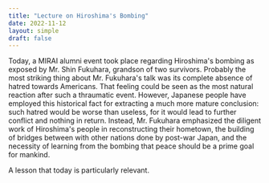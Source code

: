 ```yaml
---
title: "Lecture on Hiroshima's Bombing"
date: 2022-11-12
layout: simple
draft: false
---
```


Today, a MIRAI alumni event took place regarding Hiroshima's bombing as exposed
by Mr. Shin Fukuhara, grandson of two survivors. Probably the most striking
thing about Mr. Fukuhara's talk was its complete absence of hatred towards
Americans. That feeling could be seen as the most natural reaction after such a
thraumatic event. However, Japanese people have employed this historical fact
for extracting a much more mature conclusion: such hatred would be worse than
useless, for it would lead to further conflict and nothing in return. Instead,
Mr. Fukuhara emphasized the diligent work of Hiroshima's people in
reconstructing their hometown, the building of bridges between with other
nations done by post-war Japan, and the necessity of learning from the bombing
that peace should be a prime goal for mankind.

A lesson that today is particularly relevant.
